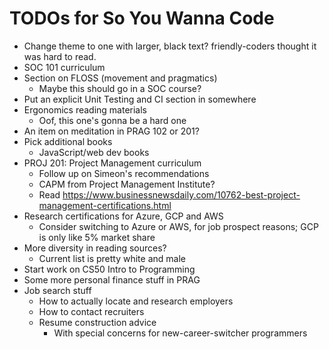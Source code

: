 # TODOs for So You Wanna Code

* Change theme to one with larger, black text? friendly-coders thought it was hard to read.
* SOC 101 curriculum
* Section on FLOSS (movement and pragmatics)
  * Maybe this should go in a SOC course?
* Put an explicit Unit Testing and CI section in somewhere
* Ergonomics reading materials
  * Oof, this one's gonna be a hard one
* An item on meditation in PRAG 102 or 201?
* Pick additional books
  * JavaScript/web dev books
* PROJ 201: Project Management curriculum
  * Follow up on Simeon's recommendations
  * CAPM from Project Management Institute?
  * Read <https://www.businessnewsdaily.com/10762-best-project-management-certifications.html>
* Research certifications for Azure, GCP and AWS
  * Consider switching to Azure or AWS, for job prospect reasons; GCP is only like 5% market share
* More diversity in reading sources?
  * Current list is pretty white and male
* Start work on CS50 Intro to Programming
* Some more personal finance stuff in PRAG
* Job search stuff
  * How to actually locate and research employers
  * How to contact recruiters
  * Resume construction advice
    * With special concerns for new-career-switcher programmers
